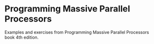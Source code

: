 # Programming Massive Parallel Processors

Examples and exercises from Programming Massive Parallel Processors book 4th edition.
